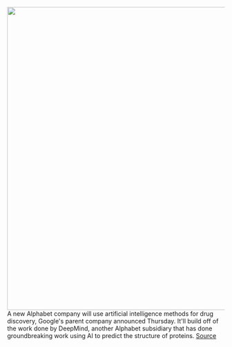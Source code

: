 <img src='https://cdn.vox-cdn.com/thumbor/8eieCYMKTWFfb_q6LBZmhmqYNXM=/0x0:2040x1360/1200x800/filters:focal(857x517:1183x843)/cdn.vox-cdn.com/uploads/chorus_image/image/70094151/msingleton_180612_2663_0002.0.jpg' width='700px' /><br/>
A new Alphabet company will use artificial intelligence methods for drug discovery, Google's parent company announced Thursday. It'll build off of the work done by DeepMind, another Alphabet subsidiary that has done groundbreaking work using AI to predict the structure of proteins.
<a href='https://www.theverge.com/2021/11/4/22763535/google-alphabet-drug-discovery-deepmind-ai'> Source <a/>